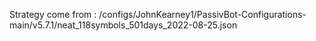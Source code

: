 Strategy come from : /configs/JohnKearney1/PassivBot-Configurations-main/v5.7.1/neat_118symbols_501days_2022-08-25.json